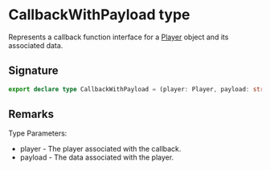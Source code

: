 # CallbackWithPayload type

Represents a callback function interface for a [Player](https://developers.meta.com/horizon-worlds/reference/2.0.0/core_player) object and its associated data.

## Signature

```typescript
export declare type CallbackWithPayload = (player: Player, payload: string) => void;
```

## Remarks

Type Parameters:
- player - The player associated with the callback.
- payload - The data associated with the player.